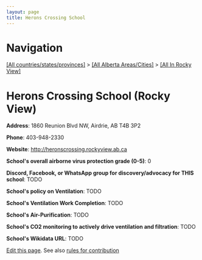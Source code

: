 ```yaml
---
layout: page
title: Herons Crossing School
---
```

# Navigation

[[All countries/states/provinces]](../../..) > [[All Alberta Areas/Cities]](../..) > [[All In Rocky View]](..)

# Herons Crossing School (Rocky View)

**Address**: 1860 Reunion Blvd NW, Airdrie, AB T4B 3P2

**Phone**: 403-948-2330

**Website**: <http://heronscrossing.rockyview.ab.ca>

**School's overall airborne virus protection grade (0-5)**: 0

**Discord, Facebook, or WhatsApp group for discovery/advocacy for THIS school**: TODO

**School's policy on Ventilation**: TODO

**School's Ventilation Work Completion**: TODO

**School's Air-Purification**: TODO

**School's CO2 monitoring to actively drive ventilation and filtration**: TODO

**School's Wikidata URL**: TODO


[Edit this page](https://github.com/ventilate-schools/AB/edit/main/./Rocky_View/Herons_Crossing_School.md). See also [rules for contribution](../../../contribution-rules/)